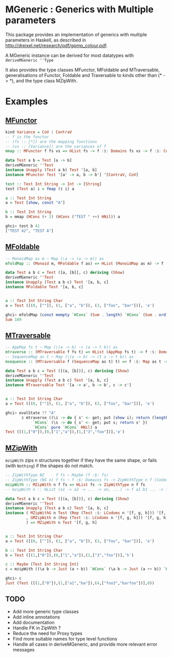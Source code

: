 # MGeneric : Generics with Multiple parameters

This package provides an implementation of generics with multiple parameters in Haskell, as described in http://dreixel.net/research/pdf/gpmp_colour.pdf.

A MGeneric instance can be derived for most datatypes with ```deriveMGeneric ''Type```

It also provides the type classes MFunctor, MFoldable and MTraversable, generalisations of Functor, Foldable and Traversable to kinds other than (* -> *), and the type class MZipWith.

# Examples

## [MFunctor](src/Data/MFunctor.hs)


```haskell
kind Variance = CoV | ContraV
-- f is the functor
-- (fs :: [*]) are the mapping functions
-- (vs :: [Variance]) are the variances of f
mmap :: MFunctor f fs vs => HList fs -> f :$: Domains fs vs -> f :$: Codomains fs vs
```


```haskell
data Test a b = Test [a -> b]
deriveMGeneric ''Test
instance Unapply (Test a b) Test '[a, b]
instance MFunctor Test '[a' -> a, b -> b'] '[ContraV, CoV]

test :: Test Int String -> Int -> [String]
test (Test a) i = fmap ($ i) a

a :: Test Int String
a = Test [show, const "A"]

b :: Test Int String
b = mmap (HCons (+ 1) (HCons ("TEST " ++) HNil)) a
```


```haskell
ghci> test b 41
["TEST 42", "TEST A"]
```

## [MFoldable](src/Data/MFoldable.hs)

```haskell
-- MonoidMap as m ~ Map (\a -> (a -> m)) as
mfoldMap :: (Monoid m, MFoldable f as) => HList (MonoidMap as m) -> f :$: as -> m
```

```haskell
data Test a b c = Test ([a, [b]], c) deriving (Show)
deriveMGeneric ''Test
instance Unapply (Test a b c) Test '[a, b, c]
instance MFoldable Test '[a, b, c]


a :: Test Int String Char
a = Test ([(0, [""]), (1, ["a", "b"]), (3, ["foo", "bar"])], 'e')
```

```haskell
ghci> mfoldMap (const mempty `HCons` (Sum . length) `HCons` (Sum . ord) `HCons` HNil) a
Sum 109
```

## [MTraversable](src/Data/MTraversable.hs)

```haskell
-- AppMap fs t ~ Map (\(a -> b) -> (a -> t b)) as
mtraverse :: (MTraversable f fs t) => HList (AppMap fs t) -> f :$: Domains fs -> t (f :$: Codomains fs)
-- SequenceMap as t ~ Map (\(a -> b) -> (t a -> t b)) as
msequence :: (MTraversable f (SequenceMap as t) t) => f :$: Map as t -> t (f :$: as)
```


```haskell
data Test a b c = Test ([(a, [b])], c) deriving (Show)
deriveMGeneric ''Test
instance Unapply (Test a b c) Test '[a, b, c]
instance MTraversable Test '[a -> a', b -> b', c -> c']


a :: Test Int String Char
a = Test ([(0, [""]), (1, ["a", "b"]), (3, ["foo", "bar"])], 'e')
```


```haskell
ghci> evalState ?? "A"
       $ mtraverse ((\i -> do { s' <- get; put (show i); return (length s') })
            `HCons` (\s -> do { s' <- get; put s; return s' })
            `HCons` pure `HCons` HNil) a
Test ([(1,["0"]),(0,["1","a"]),(1,["3","foo"])],'e')
```

## [MZipWith](src/Data/MZip.hs)

```mzipWith``` zips n structures together if they have the same shape, or fails (with `Nothing`) if the shapes do not match.


```haskell
-- ZipWithType NZ     f fs ~ Maybe (f :$: fs)
-- ZipWithType (NS n) f fs ~ f :$: Domains fs -> ZipWithType n f (Codomains fs)
mzipWith :: MZipWith n f fs => HList fs -> ZipWithType n f fs
-- mzipWith n :: HList (a1 -> a2 -> ... -> an, ...) -> f a1 b1 ... -> f a2 b2 ... -> ... -> Maybe (f an bn ...)
```

```haskell
data Test a b c = Test ([(a, [b])], c) deriving (Show)
deriveMGeneric ''Test
instance Unapply (Test a b c) Test '[a, b, c]
instance ( MZipWithG n Test (Rep (Test :$: LCodoms n '[f, g, h])) '[f, g, h]
         , GMZipWith n (Rep (Test :$: LCodoms n '[f, g, h])) '[f, g, h]
         ) => MZipWith n Test '[f, g, h]


a :: Test Int String Char
a = Test ([(0, [""]), (1, ["a", "b"]), (3, ["foo", "bar"])], 'e')

b :: Test Int String Char
b = Test ([(1,["0"]),(0,["1","a"]),(1,["3","foo"])],'h')

c :: Maybe (Test Int String Int)
c = mzipWith ((\a b -> Just (a + b)) `HCons` (\a b -> Just (a ++ b)) `HCons` (\a b -> Just 0) `HCons` HNil) a b
```

```haskell
ghci> c
Just (Test ([(1,["0"]),(1,["a1","ba"]),(4,["foo3","barfoo"])],0))
```

## TODO

* Add more generic type classes
* Add inline annotations
* Add documentation
* Handle FK in ZipWith ?
* Reduce the need for Proxy types
* Find more suitable names for type level functions
* Handle all cases in deriveMGeneric, and provide more relevant error messages
